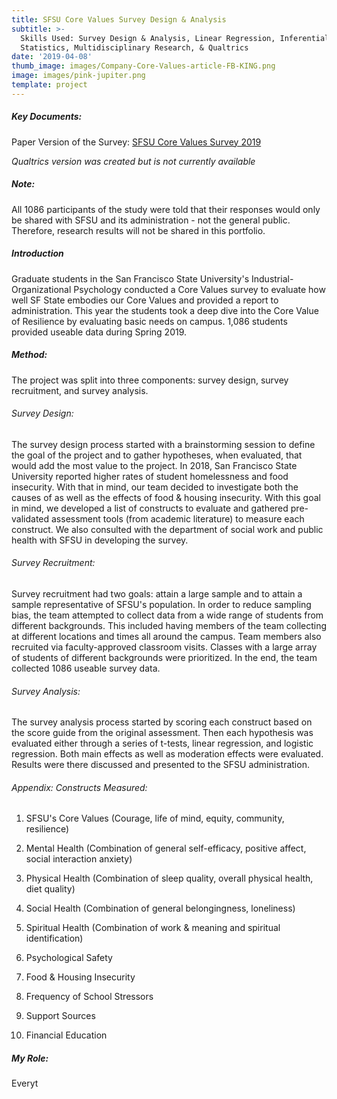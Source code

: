 ```yaml
---
title: SFSU Core Values Survey Design & Analysis
subtitle: >-
  Skills Used: Survey Design & Analysis, Linear Regression, Inferential
  Statistics, Multidisciplinary Research, & Qualtrics
date: '2019-04-08'
thumb_image: images/Company-Core-Values-article-FB-KING.png
image: images/pink-jupiter.png
template: project
---
```

##### Key Documents:

Paper Version of the Survey: [SFSU Core Values Survey 2019](https://drive.google.com/file/d/1GiW7ZyTcj8ZD8Qed\_4UtMAOmeF_zzVTX/view?usp=sharing)

*Qualtrics version was created but is not currently available*

##### Note:

All 1086 participants of the study were told that their responses would only be shared with SFSU and its administration - not the general public. Therefore, research results will not be shared in this portfolio.

##### Introduction

Graduate students in the San Francisco State University's Industrial-Organizational Psychology conducted a Core Values survey to evaluate how well SF State embodies our Core Values and provided a report to administration. This year the students took a deep dive into the Core Value of Resilience by evaluating basic needs on campus. 1,086 students provided useable data during Spring 2019.

##### Method:

The project was split into three components: survey design, survey recruitment, and survey analysis.

###### Survey Design:

The survey design process started with a brainstorming session to define the goal of the project and to gather hypotheses, when evaluated, that would add the most value to the project. In 2018, San Francisco State University reported higher rates of student homelessness and food insecurity.  With that in mind, our team decided to investigate both the causes of as well as the effects of food & housing insecurity. With this goal in mind, we developed a list of constructs to evaluate and gathered pre-validated assessment tools (from academic literature) to measure each construct. We also consulted with the department of social work and public health with SFSU in developing the survey.

###### Survey Recruitment:

Survey recruitment had two goals: attain a large sample and to attain a sample representative of SFSU's population. In order to reduce sampling bias, the team attempted to collect data from a wide range of students from different backgrounds. This included having members of the team collecting at different locations and times all around the campus. Team members also recruited via faculty-approved classroom visits. Classes with a large array of students of different backgrounds were prioritized.  In the end, the team collected 1086 useable survey data.

###### Survey Analysis:

The survey analysis process started by scoring each construct based on the score guide from the original assessment. Then each hypothesis was evaluated either through a series of t-tests, linear regression, and logistic regression. Both main effects as well as moderation effects were evaluated. Results were there discussed and presented to the SFSU administration.

###### Appendix: Constructs Measured:

1.  SFSU's Core Values (Courage, life of mind, equity, community, resilience)

2.  Mental Health (Combination of general self-efficacy, positive affect, social interaction anxiety)

3.  Physical Health (Combination of sleep quality, overall physical health, diet quality)

4.  Social Health (Combination of general belongingness, loneliness)

5.  Spiritual Health (Combination of work & meaning and spiritual identification)

6.  Psychological Safety

7.  Food & Housing Insecurity

8.  Frequency of School Stressors

9.  Support Sources

10. Financial Education

##### My Role:

Everyt
